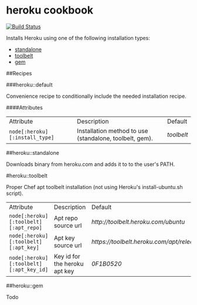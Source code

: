 # heroku cookbook

[![Build Status](https://travis-ci.org/alt3-cookbooks/heroku.svg)](https://travis-ci.org/alt3-cookbooks/heroku)

Installs Heroku using one of the following installation types:

- [standalone](https://toolbelt.heroku.com/standalone)
- [toolbelt](https://toolbelt.heroku.com/debian)
- [gem](https://rubygems.org/gems/heroku)

##Recipes

###heroku::default

Convenience recipe to conditionally include the needed installation recipe.

####Attributes

<table>
  <tr>
    <td>Attribute</td>
    <td>Description</td>
    <td>Default</td>
  </tr>
  <tr>
    <td><code>node[:heroku][:install_type]</code></td>
    <td>Installation method to use (standalone, toolbelt, gem).</td>
    <td><em>toolbelt</em></td>
  </tr>
</table>

##heroku::standalone

Downloads binary from heroku.com and adds it to to the user's PATH.

#heroku::toolbelt

Proper Chef apt toolbelt installation (not using Heroku's install-ubuntu.sh script).

<table>
  <tr>
    <td>Attribute</td>
    <td>Description</td>
    <td>Default</td>
  </tr>
  <tr>
    <td><code>node[:heroku][:toolbelt][:apt_repo]</code></td>
    <td>Apt repo source url</td>
    <td><em>http://toolbelt.heroku.com/ubuntu</em></td>
  </tr>
  <tr>
    <td><code>node[:heroku][:toolbelt][:apt_key]</code></td>
    <td>Apt key source url</td>
    <td><em>https://toolbelt.heroku.com/apt/release.key</em></td>
  </tr>
  <tr>
    <td><code>node[:heroku][:toolbelt][:apt_key_id]</code></td>
    <td>Key id for the heroku apt key</td>
    <td><em>0F1B0520</em></td>
  </tr>
</table>

##heroku::gem

Todo
